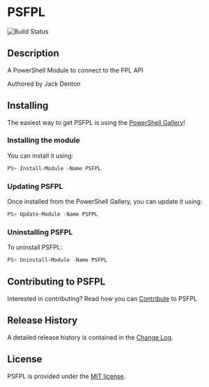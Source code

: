 # PSFPL

![Build Status](https://build.status.url.here)

## Description

A PowerShell Module to connect to the FPL API

Authored by Jack Denton

## Installing

The easiest way to get PSFPL is using the [PowerShell Gallery](https://powershellgallery.com/packages/PSFPL/)!

### Installing the module

You can install it using:

``` PowerShell
PS> Install-Module -Name PSFPL
```

### Updating PSFPL

Once installed from the PowerShell Gallery, you can update it using:

``` PowerShell
PS> Update-Module -Name PSFPL
```

### Uninstalling PSFPL

To uninstall PSFPL:

``` PowerShell
PS> Uninstall-Module -Name PSFPL
```

## Contributing to PSFPL

Interested in contributing? Read how you can [Contribute](Contributing.md) to PSFPL

## Release History

A detailed release history is contained in the [Change Log](CHANGELOG.md).

## License

PSFPL is provided under the [MIT license](LICENSE).

